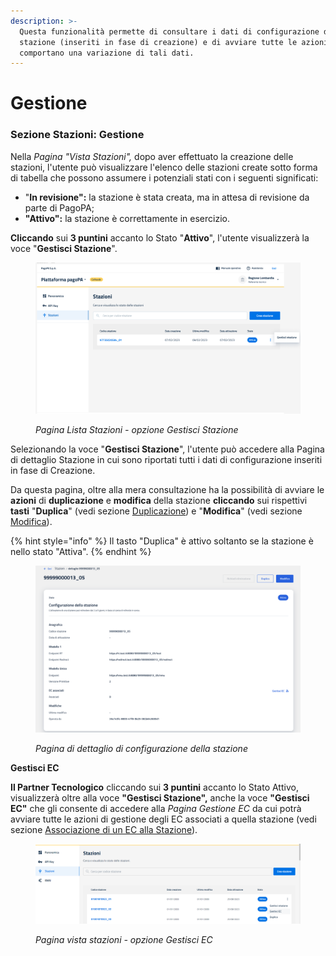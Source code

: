 ```yaml
---
description: >-
  Questa funzionalità permette di consultare i dati di configurazione della
  stazione (inseriti in fase di creazione) e di avviare tutte le azioni che
  comportano una variazione di tali dati.
---
```


# Gestione

### Sezione Stazioni: Gestione

Nella _Pagina "Vista Stazioni",_ dopo aver effettuato la creazione delle stazioni, l'utente può visualizzare l'elenco delle stazioni create sotto forma di tabella che possono assumere i potenziali stati con i seguenti significati:

* "**In revisione":** la stazione è stata creata, ma in attesa di revisione da parte di PagoPA;
* **"Attivo":** la stazione è correttamente in esercizio.

**Cliccando** sui **3 puntini** accanto lo Stato "**Attivo**", l'utente visualizzerà la voce "**Gestisci Stazione**".

<figure><img src="../../../.gitbook/assets/image (182).png" alt=""><figcaption><p><em>Pagina Lista Stazioni - opzione Gestisci Stazione</em></p></figcaption></figure>

Selezionando la voce "**Gestisci Stazione**", l'utente può accedere alla Pagina di dettaglio Stazione in cui sono riportati tutti i dati di configurazione inseriti in fase di Creazione.

Da questa pagina, oltre alla mera consultazione ha la possibilità di avviare le **azioni** di  **duplicazione** e **modifica** della stazione **cliccando** sui rispettivi **tasti** "**Duplica**" (vedi sezione [Duplicazione](duplicazione.md)) e "**Modifica**" (vedi sezione [Modifica](modifica.md)).

{% hint style="info" %}
Il tasto "Duplica" è attivo soltanto se la stazione è nello stato "Attiva".
{% endhint %}

<figure><img src="../../../.gitbook/assets/Screenshot 2024-01-29 alle 11.58.38 (1).png" alt=""><figcaption><p> <em>Pagina di dettaglio di configurazione della stazione</em></p></figcaption></figure>

**Gestisci EC**

**Il Partner Tecnologico** cliccando sui **3 puntini** accanto lo Stato Attivo, visualizzerà oltre alla voce **"Gestisci Stazione",** anche la voce **"Gestisci EC"** che gli consente di accedere alla _Pagina Gestione EC_ da cui potrà avviare tutte le azioni di gestione degli EC associati a quella stazione (vedi sezione [Associazione di un EC alla Stazione](associazione-di-un-ec-alla-stazione.md)).

<figure><img src="../../../.gitbook/assets/image (67).png" alt=""><figcaption><p><em>Pagina vista stazioni - opzione Gestisci EC</em></p></figcaption></figure>







